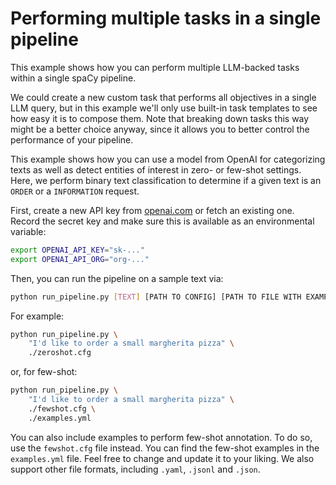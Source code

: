 # Performing multiple tasks in a single pipeline

This example shows how you can perform multiple LLM-backed tasks within
a single spaCy pipeline.

We could create a new custom task that performs all objectives in a single
LLM query, but in this example we'll only use built-in task templates to
see how easy it is to compose them. Note that breaking down tasks this way
might be a better choice anyway, since it allows you to better control the
performance of your pipeline.

This example shows how you can use a model from OpenAI for categorizing texts
as well as detect entities of interest in zero- or few-shot settings.
Here, we perform binary text classification to determine if a given text
is an `ORDER` or a `INFORMATION` request.

First, create a new API key from
[openai.com](https://platform.openai.com/account/api-keys) or fetch an existing
one. Record the secret key and make sure this is available as an environmental
variable:

```sh
export OPENAI_API_KEY="sk-..."
export OPENAI_API_ORG="org-..."
```

Then, you can run the pipeline on a sample text via:

```sh
python run_pipeline.py [TEXT] [PATH TO CONFIG] [PATH TO FILE WITH EXAMPLES]
```

For example:

```sh
python run_pipeline.py \
    "I'd like to order a small margherita pizza" \
    ./zeroshot.cfg
```
or, for few-shot:
```sh
python run_pipeline.py \
    "I'd like to order a small margherita pizza" \
    ./fewshot.cfg \
    ./examples.yml
```

You can also include examples to perform few-shot annotation. To do so, use the
`fewshot.cfg` file instead. You can find the few-shot examples in
the `examples.yml` file. Feel free to change and update it to your liking.
We also support other file formats, including `.yaml`, `.jsonl` and `.json`.
